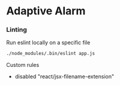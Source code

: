 # Adaptive Alarm

### Linting

Run eslint locally on a specific file

``` bash
./node_modules/.bin/eslint app.js
```
Custom rules
- disabled "react/jsx-filename-extension"
